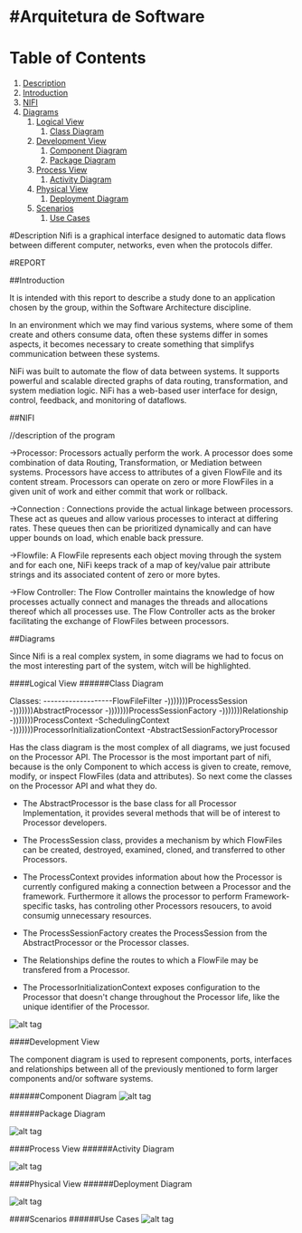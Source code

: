 #Arquitetura de Software
=================

Table of Contents
=================

 1. [Description](#description)
 2. [Introduction](#introduction)
 3. [NIFI](#nifi)
 4. [Diagrams](#diagrams)
    1. [Logical View](#logical-view)
          1. [Class Diagram](#class-diagram)
    2. [Development View](#development-view)
          1. [Component Diagram](#component-diagram)
          2. [Package Diagram](#package-diagram)
    3. [Process  View](#process--view)
          1. [Activity Diagram](#activity-diagram)
    4. [Physical View](#physical-view)
          1. [Deployment Diagram](#deployment-diagram)
    5. [Scenarios](#scenarios)
          1. [Use Cases](#use-cases)

#Description
Nifi is a graphical interface designed to automatic data flows between different computer, networks, even when the protocols differ.

#REPORT

##Introduction

It is intended with this report to describe a study done to an application chosen by the group, within the Software Architecture discipline.

In an environment which we may find various systems, where some of them create and others consume data, often these systems differ in somes aspects, it becomes necessary to create something that simplifys communication between these systems.

NiFi was built to automate the flow of data between systems. It supports powerful and scalable directed graphs of data routing, transformation, and system mediation logic.  NiFi has a web-based user interface for design, control, feedback, and monitoring of dataflows.


##NIFI

//description of the program


->Processor: Processors actually perform the work. A processor does some combination of data Routing, Transformation, or Mediation between systems. Processors have access to attributes of a given FlowFile and its content stream. Processors can operate on zero or more FlowFiles in a given unit of work and either commit that work or rollback.

->Connection :  Connections provide the actual linkage between processors. These act as queues and allow various processes to interact at differing rates. These queues then can be prioritized dynamically and can have upper bounds on load, which enable back pressure.

->Flowfile: A FlowFile represents each object moving through the system and for each one, NiFi keeps track of a map of key/value pair attribute strings and its associated content of zero or more bytes.

->Flow Controller: The Flow Controller maintains the knowledge of how processes actually connect and manages the threads and allocations thereof which all processes use. The Flow Controller acts as the broker facilitating the exchange of FlowFiles between processors.

##Diagrams

Since Nifi is a real complex system, in some diagrams we had to focus on the most interesting part of the system, witch will be highlighted.

####Logical View
######Class Diagram

Classes:
-------------------FlowFileFilter
-)))))))ProcessSession
-)))))))AbstractProcessor
-)))))))ProcessSessionFactory
-)))))))Relationship
-)))))))ProcessContext
-SchedulingContext
-)))))))ProcessorInitializationContext
-AbstractSessionFactoryProcessor

Has the class diagram is the most complex of all diagrams, we just focused on the Processor API. The Processor is the most important part of nifi, because is the only Component to which access is given to create, remove, modify, or inspect FlowFiles (data and attributes). So next come the classes on the Processor API and what they do.

- The AbstractProcessor is the base class for all Processor Implementation, it provides several methods that will be of interest to Processor developers.

- The ProcessSession class, provides a mechanism by which FlowFiles can be created, destroyed, examined, cloned, and transferred to other Processors. 

- The ProcessContext provides information about how the Processor is currently configured making a connection between a Processor and the framework. Furthermore it allows the processor to perform Framework-specific tasks, has controling other Processors resoucers, to avoid consumig unnecessary resources.

- The ProcessSessionFactory creates the ProcessSession from the AbstractProcessor or the Processor classes.

- The Relationships define the routes to which a FlowFile may be transfered from a Processor. 

- The ProcessorInitializationContext exposes configuration to the Processor that doesn't change throughout the Processor life, like the unique identifier of the Processor.

![alt tag](https://github.com/Jointome/nifi/blob/master/ArchSW-docs/Images/classdiagram.jpg)

####Development View

The component diagram is used to represent components, ports, interfaces and relationships between all of the previously mentioned to form larger components and/or software systems. 

######Component Diagram
![alt tag](https://github.com/Jointome/nifi/blob/master/ArchSW-docs/Images/component.png)

######Package Diagram

![alt tag](https://github.com/Jointome/nifi/blob/master/ArchSW-docs/Images/packagediagram.jpg)

####Process  View
######Activity Diagram

![alt tag](https://github.com/Jointome/nifi/blob/master/ArchSW-docs/Images/process.JPG)

####Physical View
######Deployment Diagram

![alt tag](https://github.com/Jointome/nifi/blob/master/ArchSW-docs/Images/deployment.png)


####Scenarios
######Use Cases
![alt tag](https://github.com/Jointome/nifi/blob/master/ArchSW-docs/Images/scenarios.png)
